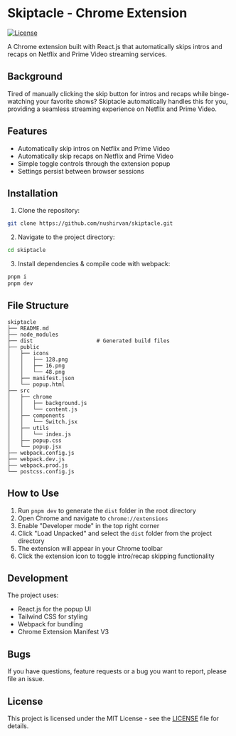 # Skiptacle - Chrome Extension

[![License](https://img.shields.io/github/license/yilber/readme-boilerplate.svg)](./LICENCE)

A Chrome extension built with React.js that automatically skips intros and recaps on Netflix and Prime Video streaming services.

## Background

Tired of manually clicking the skip button for intros and recaps while binge-watching your favorite shows? Skiptacle automatically handles this for you, providing a seamless streaming experience on Netflix and Prime Video.

## Features

- Automatically skip intros on Netflix and Prime Video
- Automatically skip recaps on Netflix and Prime Video
- Simple toggle controls through the extension popup
- Settings persist between browser sessions

## Installation

1. Clone the repository:

```sh
git clone https://github.com/nushirvan/skiptacle.git
```

2. Navigate to the project directory:

```sh
cd skiptacle
```

3. Install dependencies & compile code with webpack:

```sh
pnpm i
pnpm dev
```

## File Structure

```text
skiptacle
├── README.md
├── node_modules
├── dist                    # Generated build files
├── public
│   ├── icons
│   │   ├── 128.png
│   │   ├── 16.png
│   │   └── 48.png
│   ├── manifest.json
│   └── popup.html
├── src
│   ├── chrome
│   │   ├── background.js
│   │   └── content.js
│   ├── components
│   │   └── Switch.jsx
│   ├── utils
│   │   └── index.js
│   ├── popup.css
│   └── popup.jsx
├── webpack.config.js
├── webpack.dev.js
├── webpack.prod.js
└── postcss.config.js
```

## How to Use

1. Run `pnpm dev` to generate the `dist` folder in the root directory
2. Open Chrome and navigate to `chrome://extensions`
3. Enable "Developer mode" in the top right corner
4. Click "Load Unpacked" and select the `dist` folder from the project directory
5. The extension will appear in your Chrome toolbar
6. Click the extension icon to toggle intro/recap skipping functionality

## Development

The project uses:

- React.js for the popup UI
- Tailwind CSS for styling
- Webpack for bundling
- Chrome Extension Manifest V3

## Bugs

If you have questions, feature requests or a bug you want to report, please file an issue.

## License

This project is licensed under the MIT License - see the [LICENSE](./LICENSE) file for details.
